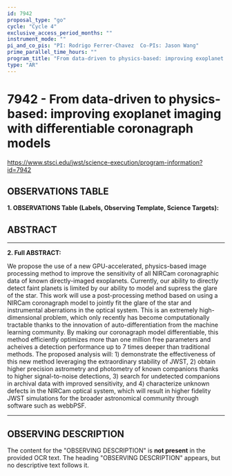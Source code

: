 ```yaml
---
id: 7942
proposal_type: "go"
cycle: "Cycle 4"
exclusive_access_period_months: ""
instrument_mode: ""
pi_and_co_pis: "PI: Rodrigo Ferrer-Chavez  Co-PIs: Jason Wang"
prime_parallel_time_hours: ""
program_title: "From data-driven to physics-based: improving exoplanet imaging with differentiable coronagraph models"
type: "AR"
---
```

# 7942 - From data-driven to physics-based: improving exoplanet imaging with differentiable coronagraph models
https://www.stsci.edu/jwst/science-execution/program-information?id=7942
## OBSERVATIONS TABLE
**1. OBSERVATIONS Table (Labels, Observing Template, Science Targets):**

## ABSTRACT

---

**2. Full ABSTRACT:**

We propose the use of a new GPU-accelerated, physics-based image processing method to improve the sensitivity of all NIRCam coronagraphic data of known directly-imaged exoplanets. Currently, our ability to directly detect faint planets is limited by our ability to model and supress the glare of the star. This work will use a post-processing method based on using a NIRCam coronagraph model to jointly fit the glare of the star and instrumental aberrations in the optical system. This is an extremely high-dimensional problem, which only recently has become computationally tractable thanks to the innovation of auto-differentiation from the machine learning community. By making our coronagraph model differentiable, this method efficiently optimizes more than one million free parameters and acheives a detection performance up to 7 times deeper than traditional methods. The proposed analysis will: 1) demonstrate the effectiveness of this new method leveraging the extraordinary stability of JWST, 2) obtain higher precision astrometry and photometry of known companions thanks to higher signal-to-noise detections, 3) search for undetected companions in archival data with improved sensitivity, and 4) characterize unknown defects in the NIRCam optical system, which will result in higher fidelity JWST simulations for the broader astronomical community through software such as webbPSF.

---

## OBSERVING DESCRIPTION

The content for the "OBSERVING DESCRIPTION" is **not present** in the provided OCR text. The heading "OBSERVING DESCRIPTION" appears, but no descriptive text follows it.